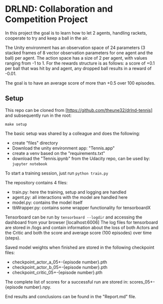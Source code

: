 # DRLND: Collaboration and Competition Project

In this project the goal is to learn how to let 2 agents, handling rackets, cooperate to try and keep a ball in the air.

The Unity environment has an observation space of 24 parameters (3 stacked frames of 8 vector observation parameters
for one agent and the ball) per agent. The action space has a size of 2 per agent, with values ranging from -1 to 1.
For the rewards structure is as follows: a score of +0.1 per ball that was hit by and agent, any dropped ball results
in a reward of -0.01.

The goal is to have an average score of more than +0.5 over 100 episodes.

## Setup
This repo can be cloned from [https://github.com/theune32/drlnd-tennis] and subsequently run in the root:

    make setup
    
The basic setup was shared by a colleague and does the following:
* create "files" directory
* Download the unity environment app: "Tennis.app"
* create a venv based on the "requirements.txt"
* download the "Tennis.ipynb" from the Udacity repo, can be used by:
`jupyter notebook`

To start a training session, just run `python train.py`

The repository contains 4 files:
* train.py: here the training, setup and logging are handled
* agent.py: all interactions with the model are handled here
* model.py: contains the model itself
* tbWrapper.py: contains some wrapper functionality for tensorboardX

Tensorboard can be run by
`tensorboard --logdir` and accessing the dashboard from your browser [localhost:6006]
The log files for tensorboard are stored in /logs and contain information about the loss of both Actors and the Critic
and both the score and average score (100 episodes) over time (steps).

Saved model weights when finished are stored in the following checkpoint files:
- checkpoint_actor_a_05+-{episode number}.pth
- checkpoint_actor_b_05+-{episode number}.pth
- checkpoint_critic_05+-{episode number}.pth

The complete list of scores for a successful run are stored in: scores_05+-{episode number}.npy.

End results and conclusions can be found in the "Report.md" file.